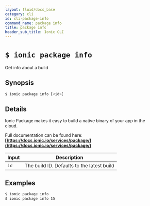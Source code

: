 ```yaml
---
layout: fluid/docs_base
category: cli
id: cli-package-info
command_name: package info
title: package info
header_sub_title: Ionic CLI
---
```


# `$ ionic package info`

Get info about a build
## Synopsis

```bash
$ ionic package info [<id>]
```
  
## Details

Ionic Package makes it easy to build a native binary of your app in the cloud.

Full documentation can be found here: **[https://docs.ionic.io/services/package/](https://docs.ionic.io/services/package/)**


Input | Description
----- | ----------
`id` | The build ID. Defaults to the latest build




## Examples

```bash
$ ionic package info 
$ ionic package info 15
```
